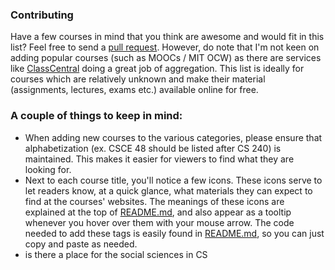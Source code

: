 ### Contributing

Have a few courses in mind that you think are awesome and would fit in this list? Feel free to send a [pull request](https://github.com/prakhar1989/awesome-courses/pulls). However, do note that I'm not keen on adding popular courses (such as MOOCs / MIT OCW) as there are services like [ClassCentral](https://www.class-central.com/) doing a great job of aggregation. This list is ideally for courses which are relatively unknown and make their material (assignments, lectures, exams etc.) available online for free.

### A couple of things to keep in mind:

- When adding new courses to the various categories, please ensure that alphabetization (ex. CSCE 48 should be listed after CS 240) is maintained. This makes it easier for viewers to find what they are looking for.
- Next to each course title, you'll notice a few icons. These icons serve to let readers know, at a quick glance, what materials they can expect to find at the courses' websites. The meanings of these icons are explained at the top of [README.md](https://github.com/prakhar1989/awesome-courses/blob/master/README.md), and also appear as a tooltip whenever you hover over them with your mouse arrow. The code needed to add these tags is easily found in [README.md](https://github.com/prakhar1989/awesome-courses/blob/master/README.md), so you can just copy and paste as needed.
- is there a place for the social sciences in CS
